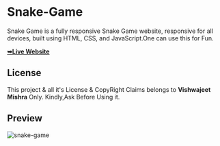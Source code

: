 # Snake-Game


Snake Game is a fully responsive Snake Game website, responsive for all devices, built using HTML, CSS, and JavaScript.One can use this for Fun.

 <a href="https://vishwajeetmishra4.github.io/Snake-Game/"><strong>➥Live Website </strong></a> 
 
 </div>

## License

This project & all it's License & CopyRight Claims belongs to **Vishwajeet Mishra** Only. Kindly,Ask Before Using it. 

## Preview

![snake-game](https://github.com/vishwajeetmishra4/Snake-Game/assets/135427511/401f1388-0793-461a-a271-cb3ba999a49e)


